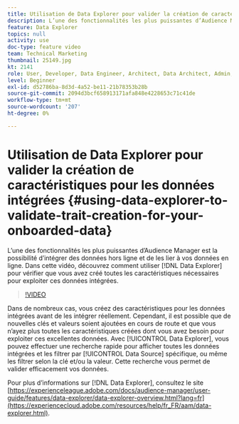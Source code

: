 ```yaml
---
title: Utilisation de Data Explorer pour valider la création de caractéristiques pour les données intégrées
description: L’une des fonctionnalités les plus puissantes d’Audience Manager est la possibilité d’intégrer des données hors ligne et de les lier à vos données en ligne. Dans cette vidéo, découvrez comment utiliser Data Explorer pour vérifier que vous avez créé toutes les caractéristiques nécessaires pour exploiter ces données intégrées.
feature: Data Explorer
topics: null
activity: use
doc-type: feature video
team: Technical Marketing
thumbnail: 25149.jpg
kt: 2141
role: User, Developer, Data Engineer, Architect, Data Architect, Admin, Leader
level: Beginner
exl-id: d52786ba-8d3d-4a52-be11-21b78353b28b
source-git-commit: 2094d3bcf658913171afa848e4228653c71c41de
workflow-type: tm+mt
source-wordcount: '207'
ht-degree: 0%

---
```


# Utilisation de Data Explorer pour valider la création de caractéristiques pour les données intégrées {#using-data-explorer-to-validate-trait-creation-for-your-onboarded-data}

L’une des fonctionnalités les plus puissantes d’Audience Manager est la possibilité d’intégrer des données hors ligne et de les lier à vos données en ligne. Dans cette vidéo, découvrez comment utiliser [!DNL Data Explorer] pour vérifier que vous avez créé toutes les caractéristiques nécessaires pour exploiter ces données intégrées.

>[!VIDEO](https://video.tv.adobe.com/v/330363/?quality=12&captions=fre_fr)

Dans de nombreux cas, vous créez des caractéristiques pour les données intégrées avant de les intégrer réellement. Cependant, il est possible que de nouvelles clés et valeurs soient ajoutées en cours de route et que vous n’ayez plus toutes les caractéristiques créées dont vous avez besoin pour exploiter ces excellentes données. Avec [!UICONTROL Data Explorer], vous pouvez effectuer une recherche rapide pour afficher toutes les données intégrées et les filtrer par [!UICONTROL Data Source] spécifique, ou même les filtrer selon la clé et/ou la valeur. Cette recherche vous permet de valider efficacement vos données.

Pour plus d’informations sur [!DNL Data Explorer], consultez le site [https://experienceleague.adobe.com/docs/audience-manager/user-guide/features/data-explorer/data-explorer-overview.html?lang=fr](https://experiencecloud.adobe.com/resources/help/fr_FR/aam/data-explorer.html).
